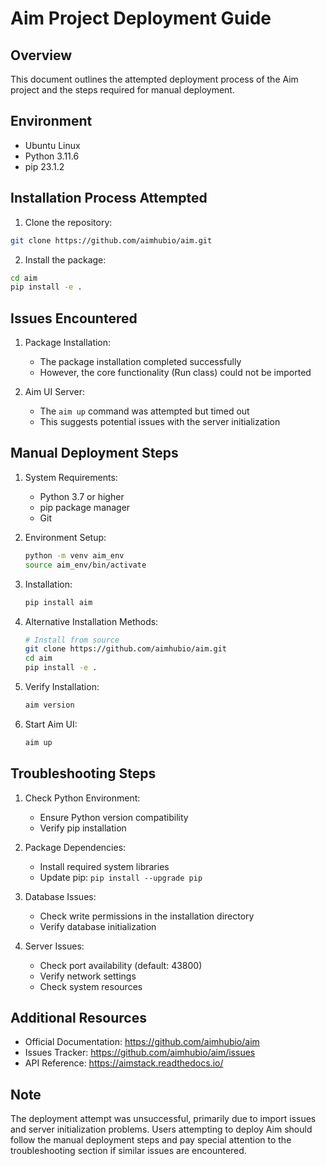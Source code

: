 # Aim Project Deployment Guide

## Overview
This document outlines the attempted deployment process of the Aim project and the steps required for manual deployment.

## Environment
- Ubuntu Linux
- Python 3.11.6
- pip 23.1.2

## Installation Process Attempted

1. Clone the repository:
```bash
git clone https://github.com/aimhubio/aim.git
```

2. Install the package:
```bash
cd aim
pip install -e .
```

## Issues Encountered

1. Package Installation:
   - The package installation completed successfully
   - However, the core functionality (Run class) could not be imported

2. Aim UI Server:
   - The `aim up` command was attempted but timed out
   - This suggests potential issues with the server initialization

## Manual Deployment Steps

1. System Requirements:
   - Python 3.7 or higher
   - pip package manager
   - Git

2. Environment Setup:
   ```bash
   python -m venv aim_env
   source aim_env/bin/activate
   ```

3. Installation:
   ```bash
   pip install aim
   ```

4. Alternative Installation Methods:
   ```bash
   # Install from source
   git clone https://github.com/aimhubio/aim.git
   cd aim
   pip install -e .
   ```

5. Verify Installation:
   ```bash
   aim version
   ```

6. Start Aim UI:
   ```bash
   aim up
   ```

## Troubleshooting Steps

1. Check Python Environment:
   - Ensure Python version compatibility
   - Verify pip installation

2. Package Dependencies:
   - Install required system libraries
   - Update pip: `pip install --upgrade pip`

3. Database Issues:
   - Check write permissions in the installation directory
   - Verify database initialization

4. Server Issues:
   - Check port availability (default: 43800)
   - Verify network settings
   - Check system resources

## Additional Resources

- Official Documentation: https://github.com/aimhubio/aim
- Issues Tracker: https://github.com/aimhubio/aim/issues
- API Reference: https://aimstack.readthedocs.io/

## Note
The deployment attempt was unsuccessful, primarily due to import issues and server initialization problems. Users attempting to deploy Aim should follow the manual deployment steps and pay special attention to the troubleshooting section if similar issues are encountered.